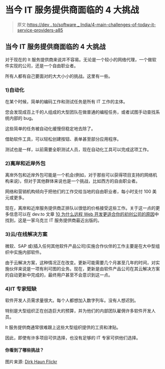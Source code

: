 # 当今 IT 服务提供商面临的 4 大挑战

> 原文:[https://dev . to/software _ India/4-main-challenges-of-today-it-service-providers-a85](https://dev.to/software_india/4-main-challenges-of-todays-it-service-providers-a85)

## [](#4-main-challenges-of-todays-it-service-providers)当今 IT 服务提供商面临的 4 大挑战

对于现在的 It 服务提供商来说并不容易。无论是一个较小的网络代理，一个做软件实现的公司，还是一个自由职业者。

所有人都有自己要面对的大大小小的挑战。这里有一些。

### [](#1-automation)1)自动化

在某个时候，简单的编码工作和测试任务是所有 IT 工作的主体。

您会发现成百上千的人组成的大型团队在做普通的编程任务，或者试图手动查找系统内部的 bug。

这些简单的任务被自动化缓慢但稳定地去除了。

借助软件工具，可以轻松创建按钮、表单甚至部分应用程序。

测试也是一样，以前需要全职测试人员，现在自动化工具可以完成这项工作。

### [](#2-offshore-and-nearshore-outsourcing)2)离岸和近岸外包

离岸外包和近岸外包可能是一个机会(例如，对于那些可以获得项目支持的网络机构来说)，但对于其他群体来说也是一个挑战，比如西方的自由职业者。

网络和营销机构倾向于把他们的工作交给当地的自由职业者，每小时支付 100 美元或更多。

现在，离岸和近岸服务提供商正排队以很低的价格接受这些工作。关于这一点的更多信息可以在 dev.to 文章 [10 为什么远程 Web 开发更适合你的初创公司的原因](https://dev.to/mobilunity/10-reasons-why-remote-web-development-is-better-for-your-startup-2e2)中找到，这是一家乌克兰 IT 服务提供商最近出版的。

### [](#3-cloud-online-solutions)3)云/在线解决方案

微软、SAP 或(插入任何其他软件产品公司)实施合作伙伴的工作主要是在大中型组织中实施内部软件。

由于云解决方案，这种情况正在改变。更新可能需要几个月甚至几年的时间，对实施伙伴来说是一项有利可图的业务。现在，更新是由软件产品公司在其云解决方案的自动更新中完成的，最终用户甚至不会意识到这一点。

### 4)IT 专家短缺

软件开发人员需求量很大。每个人都想加入数字列车。没有人想迟到。

特别是大型组织正在创造巨大的预算，并为他们的内部团队雇佣许多软件开发人员。

It 服务提供商通常很难跟上这些大型组织提供的工资和津贴。

因此，即使有许多项目可供选择，也没有足够的 IT 专家可供他们选择。

#### [](#what-challenges-do-you-see)你看到了哪些挑战？

图片来源: [Dirk Haun Flickr](https://www.flickr.com/photos/dhaun/5626938236/in/photolist-9zewGu-9grtqt-W9HtW2-9gaoar-8sHypF-W9HF7i-pPoY7g-5zTJhs-8sGZEa-4m84mh-4joXA1-dYUuzD-4m41Vz-8seGfe-h9jE5w-9guziS-EFvDuC-Fv3Ybt-8sr8FH-EFw1jy-Fv3M4D-8sHBTF-6AEEsZ-Fv3vMX-8sub7u-8sr8BR-daiyBh-8sr8HP-EFQvHX-8rutjL-8sLEE3-8suaWb-FsKTjm-8sr8ut-Fv3sF6-8sr8yv-8sLEG3-8sr8LK-EFRXYF-FsKCwW-4ShUFC-8zHjN-4SdHC2-4dgkeH-8x5EC8-EFQCWp-dkX34f-8suavW-7wMJay-8suaMW)